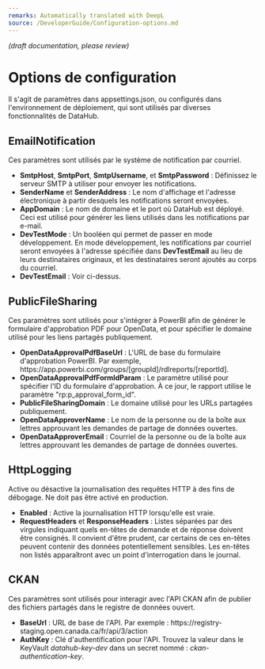 ```yaml
---
remarks: Automatically translated with DeepL
source: /DeveloperGuide/Configuration-options.md
---
```


_(draft documentation, please review)_

# Options de configuration
Il s'agit de paramètres dans appsettings.json, ou configurés dans l'environnement de déploiement, qui sont utilisés par diverses fonctionnalités de DataHub.

## EmailNotification
Ces paramètres sont utilisés par le système de notification par courriel.

- **SmtpHost**, **SmtpPort**, **SmtpUsername**, et **SmtpPassword** : Définissez le serveur SMTP à utiliser pour envoyer les notifications.
- **SenderName** et **SenderAddress** : Le nom d'affichage et l'adresse électronique à partir desquels les notifications seront envoyées.
- **AppDomain** : Le nom de domaine et le port où DataHub est déployé. Ceci est utilisé pour générer les liens utilisés dans les notifications par e-mail.
- **DevTestMode** : Un booléen qui permet de passer en mode développement. En mode développement, les notifications par courriel seront envoyées à l'adresse spécifiée dans **DevTestEmail** au lieu de leurs destinataires originaux, et les destinataires seront ajoutés au corps du courriel.
- **DevTestEmail** : Voir ci-dessus.

## PublicFileSharing
Ces paramètres sont utilisés pour s'intégrer à PowerBI afin de générer le formulaire d'approbation PDF pour OpenData, et pour spécifier le domaine utilisé pour les liens partagés publiquement.

- **OpenDataApprovalPdfBaseUrl** : L'URL de base du formulaire d'approbation PowerBI. Par exemple, https\://app.powerbi.com/groups/[groupId]/rdlreports/[reportId].
- **OpenDataApprovalPdfFormIdParam** : Le paramètre utilisé pour spécifier l'ID du formulaire d'approbation. À ce jour, le rapport utilise le paramètre "rp:p_approval_form_id".
- **PublicFileSharingDomain** : Le domaine utilisé pour les URLs partagées publiquement.
- **OpenDataApproverName** : Le nom de la personne ou de la boîte aux lettres approuvant les demandes de partage de données ouvertes.
- **OpenDataApproverEmail** : Courriel de la personne ou de la boîte aux lettres approuvant les demandes de partage de données ouvertes.

## HttpLogging
Active ou désactive la journalisation des requêtes HTTP à des fins de débogage. Ne doit pas être activé en production.

- **Enabled** : Active la journalisation HTTP lorsqu'elle est vraie.
- **RequestHeaders** et **ResponseHeaders** : Listes séparées par des virgules indiquant quels en-têtes de demande et de réponse doivent être consignés. Il convient d'être prudent, car certains de ces en-têtes peuvent contenir des données potentiellement sensibles. Les en-têtes non listés apparaîtront avec un point d'interrogation dans le journal.

## CKAN
Ces paramètres sont utilisés pour interagir avec l'API CKAN afin de publier des fichiers partagés dans le registre de données ouvert.

- **BaseUrl** : URL de base de l'API. Par exemple : https\://registry-staging.open.canada.ca/fr/api/3/action
- **AuthKey** : Clé d'authentification pour l'API. Trouvez la valeur dans le KeyVault _datahub-key-dev_ dans un secret nommé : _ckan-authentication-key_.
